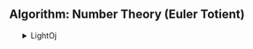 <h2>Algorithm: Number Theory (Euler Totient)</h2>
<ul>
	<details>
		<summary>LightOj</summary>
		<ol>
			<li>Problem: <a href="https://lightoj.com/problem/bi-shoe-and-phi-shoe">1370 Bi-shoe and Phi-shoe</a></li>
			<ul>
				<li>Solution: <a href="https://github.com/Mestu-Paul/MyProgramming/blob/master/LightOj/1370_Bi-shoe_and_Phi-shoe.md">1035 Intelligent Factorial Factorization</a></li>
			</ul>
		</ol>
	</details>
</ul>